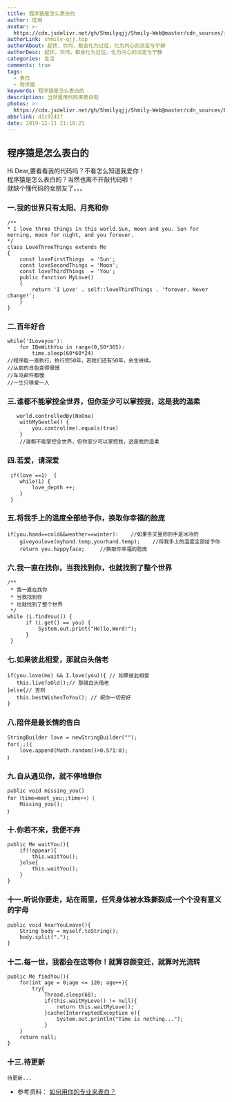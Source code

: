 ```yaml
---
title: 程序猿是怎么表白的
author: 佳境
avatar: >-
  https://cdn.jsdelivr.net/gh/Shmilyqjj/Shmily-Web@master/cdn_sources/img/custom/avatar.jpg
authorLink: shmily-qjj.top
authorAbout: 起伏，坎坷，都会化为过往，化为内心的淡定与宁静
authorDesc: 起伏，坎坷，都会化为过往，化为内心的淡定与宁静
categories: 生活
comments: true
tags:
  - 表白
  - 程序猿
keywords: 程序猿是怎么表白的
description: 当然是用代码来表白啦
photos: >-
  https://cdn.jsdelivr.net/gh/Shmilyqjj/Shmily-Web@master/cdn_sources/Blog_Images/Life/CodeForLove/codeForLove_intro.jpg
abbrlink: d1c9241f
date: 2019-12-11 21:10:21
---
```


## 程序猿是怎么表白的  
Hi Dear,要看看我的代码吗？不看怎么知道我爱你！  
程序猿是怎么表白的？当然也离不开敲代码啦！  
就缺个懂代码的女朋友了。。。

### 一.我的世界只有太阳、月亮和你
```code
/**
* I love three things in this world.Sun, moon and you. Sun for morning, moon for night, and you forever.
*/
class LoveThreeThings extends Me
{
    const loveFirstThings  = 'Sun';
    const loveSecondThings = 'Moon';
    const loveThirdThings  = 'You';
    public function MyLove()
    {
        return 'I Love' . self::loveThirdThings . 'forever. Never change!';
    }
}
```  

### 二.百年好合
```code
while('ILoveyou'):
    for IBeWithYou in range(0,50*365):
        time.sleep(60*60*24)
//程序能一直执行，执行完50年，若我们还有50年，余生继续。
//从前的日色变得很慢
//车马邮件都慢
//一生只够爱一人
```  

### 三.谁都不能掌控全世界，但你至少可以掌控我，这是我的温柔
```code
   world.controlledBy(NoOne)
    withMyGentle() {
        you.control(me).equals(true)
    }
    //谁都不能掌控全世界，但你至少可以掌控我，这是我的温柔
```  

### 四.若爱，请深爱
```code
 if(love ==1)  {
    while(1) {
        love_depth ++;
    }
 }
```  

### 五.将我手上的温度全部给予你，换取你幸福的脸庞
```code
if(you.hand==cold&&weather==winter):    //如果冬天里你的手是冰冷的
    giveyoulove(myhand.temp,yourhand.temp);    //将我手上的温度全部给予你
    return you.happyface;     //换取你幸福的脸庞
```  

### 六.我一直在找你，当我找到你，也就找到了整个世界
```code
/**
 * 我一直在找你
 * 当我找到你
 * 也就找到了整个世界
 */
while (i.findYou()) {
      if (i.get() == you) {
          System.out.print("Hello,Word!");
      }
 }
```  
### 七.如果彼此相爱，那就白头偕老
```code
if(you.love(me) && I.love(you)){ // 如果彼此相爱
   this.liveToOld();// 那就白头偕老
}else{// 否则
   this.bestWishesToYou(); // 祝你一切安好
}
```  

### 八.陪伴是最长情的告白
```code
StringBuilder love = newStringBuilder("");
for(;;)｛
    love.append(Math.random()>0.5?1:0);
｝

```  

### 九.自从遇见你，就不停地想你
```code
public void missing_you()
for（time=meet_you;;time++）｛
    Missing_you();
｝
```  

### 十.你若不来，我便不弃
```code
public Me waitYou(){
    if(!appear){
        this.waitYou();
    }else{
        this.waitYou();
    }
}
```  

### 十一.听说你要走，站在雨里，任凭身体被水珠撕裂成一个个没有意义的字母
```code
public void hearYouLeave(){
    String body = myself.toString();
    body.split(".");
}
```  

### 十二.每一世，我都会在这等你！就算容颜变迁，就算时光流转
```code
public Me findYou(){
    for(int age = 0;age <= 120; age++){
        try{
            Thread.sleep(60);
            if(this.waitMyLove() != null){
                return this.waitMyLove();
            }cache(InterruptedException e){
                System.out.println("Time is nothing...");
            }
    }
    return null;
}
```  

### 十三.待更新
```code
待更新...
```  



* 参考资料：
[如何用你的专业来表白？](https://www.zhihu.com/question/311135945/answer/590117427?utm_source=qq&utm_medium=social&utm_oi=978620948336885760)

